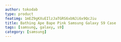 ```yaml
---
author: tokodab
type: product
featimg: 1mEZ9gKXuEIlzJaTGRS6xbNJi6x9QcJiu
title: Bathing Ape Bape Pink Samsung Galaxy S9 Case
tags: [samsung, galaxy, s9]
category: [samsung]
---
```


